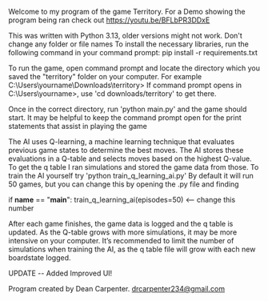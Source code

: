 Welcome to my program of the game Territory. For a Demo showing the program being ran check out https://youtu.be/BFLbPR3DDxE

This was written with Python 3.13, older versions might not work. Don't change any folder or file names
To install the necessary libraries, run the following command in your command prompt: pip install -r requirements.txt

To run the game, open command prompt and locate the directory which you saved the "territory" folder on your computer. For example
C:\Users\yourname\Downloads\territory>
If command prompt opens in C:\Users\yourname>, use 'cd downloads/territory' to get there.

Once in the correct directory, run 'python main.py' and the game should start. It may be helpful to keep the command prompt open for the print statements that assist in playing the game

The AI uses Q-learning, a machine learning technique that evaluates previous game states to determine the best moves. The AI stores these evaluations in a Q-table and selects moves based on the highest Q-value. To get the q table I ran simulations and stored the game data from those. To train the AI yourself try 'python train_q_learning_ai.py' By default it will run 50 games, but you can change this by opening the .py file and finding

if __name__ == "__main__":
    train_q_learning_ai(episodes=50)   <-- change this number 

After each game finishes, the game data is logged and the q table is updated. As the Q-table grows with more simulations, it may be more intensive on your computer. It’s recommended to limit the number of simulations when training the AI, as the q table file will grow with each new boardstate logged.

UPDATE -- Added Improved UI!

Program created by Dean Carpenter. drcarpenter234@gmail.com
